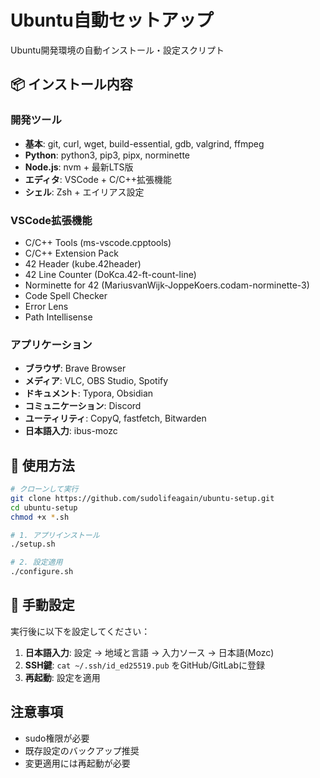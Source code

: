 # Ubuntu自動セットアップ

Ubuntu開発環境の自動インストール・設定スクリプト

## 📦 インストール内容

### 開発ツール
- **基本**: git, curl, wget, build-essential, gdb, valgrind, ffmpeg
- **Python**: python3, pip3, pipx, norminette
- **Node.js**: nvm + 最新LTS版
- **エディタ**: VSCode + C/C++拡張機能
- **シェル**: Zsh + エイリアス設定

### VSCode拡張機能
- C/C++ Tools (ms-vscode.cpptools)
- C/C++ Extension Pack
- 42 Header (kube.42header)
- 42 Line Counter (DoKca.42-ft-count-line)
- Norminette for 42 (MariusvanWijk-JoppeKoers.codam-norminette-3)
- Code Spell Checker
- Error Lens
- Path Intellisense

### アプリケーション
- **ブラウザ**: Brave Browser
- **メディア**: VLC, OBS Studio, Spotify
- **ドキュメント**: Typora, Obsidian
- **コミュニケーション**: Discord
- **ユーティリティ**: CopyQ, fastfetch, Bitwarden
- **日本語入力**: ibus-mozc

## 🚀 使用方法

```bash
# クローンして実行
git clone https://github.com/sudolifeagain/ubuntu-setup.git
cd ubuntu-setup
chmod +x *.sh

# 1. アプリインストール
./setup.sh

# 2. 設定適用
./configure.sh
```

## 🔧 手動設定

実行後に以下を設定してください：

1. **日本語入力**: 設定 → 地域と言語 → 入力ソース → 日本語(Mozc)
2. **SSH鍵**: `cat ~/.ssh/id_ed25519.pub` をGitHub/GitLabに登録
3. **再起動**: 設定を適用

## 注意事項

- sudo権限が必要
- 既存設定のバックアップ推奨
- 変更適用には再起動が必要


